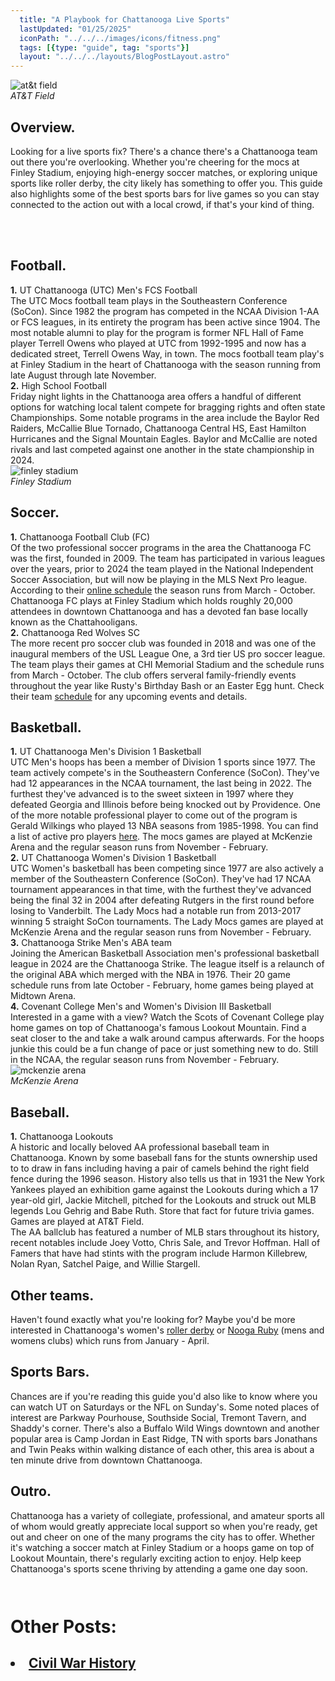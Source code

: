 ```yaml
---
  title: "A Playbook for Chattanooga Live Sports"
  lastUpdated: "01/25/2025"
  iconPath: "../../../images/icons/fitness.png"
  tags: [{type: "guide", tag: "sports"}]
  layout: "../../../layouts/BlogPostLayout.astro"
---
```

<style>
  @media (min-width: 768px) {
    .responsive-box {
      width: 28em !important;
      height: 28em !important;
    }
  }
</style>

<div>
  <div class="pb-2 text-2xl">
    <div class="flex flex-col justify-center items-center mb-16 mt-16">
      <img src="/images/chattanooga_guides/sports/at&t_field2.jpg" class="lg:w-6/12 pb-1" alt="at&t field">
      <div class="text-center">
        <em>AT&T Field</em>
      </div>
    </div>
  <section class="text-2xl">
    <div class="pb-3">
      <h2 class="text-5xl">Overview<span class="color-pink ml-1"><b>.</b></span></h2>
    </div>
    <p>
      Looking for a live sports fix? There's a chance there's a Chattanooga team out there you're overlooking. Whether you're cheering for the mocs at Finley Stadium, enjoying high-energy soccer matches, or exploring unique sports like roller derby, the city likely has something to offer you. This guide also highlights some of the best sports bars for live games so you can stay connected to the action out with a local crowd, if that's your kind of thing.
    </p>
    <br><br>
  </section>

  <section class="text-2xl">
    <div class="pb-5">
      <h2 class="text-4xl">Football<span class="color-pink ml-1"><b>.</b></span></h2>
    </div>
    <div class="pb-3">
      <div class="pb-10">
        <div class="text-3xl"><span class="color-pink mr-2"><b>1.</b></span>
          UT Chattanooga (UTC) Men's FCS Football
        </div>
        <div>
          The UTC Mocs football team plays in the Southeastern Conference (SoCon). Since 1982 the program has competed in the NCAA Division 1-AA or FCS leagues, in its entirety the program has been active since 1904. The most notable alumni to play for the program is former NFL Hall of Fame player Terrell Owens who played at UTC from 1992-1995 and now has a dedicated street, Terrell Owens Way, in town. The mocs football team play's at Finley Stadium in the heart of Chattanooga with the season running from late August through late November.
        </div>
      </div>
      <div class="pb-5">
        <div class="text-3xl"><span class="color-pink mr-2"><b>2.</b></span>
          High School Football
        </div>
        <div>
          Friday night lights in the Chattanooga area offers a handful of different options for watching local talent compete for bragging rights and often state Championships. Some notable programs in the area include the Baylor Red Raiders, McCallie Blue Tornado, Chattanooga Central HS, East Hamilton Hurricanes and the Signal Mountain Eagles. Baylor and McCallie are noted rivals and last competed against one another in the state championship in 2024.
        </div>
      </div>
    </div>
  </section>

  <div class="flex flex-col justify-center items-center mb-16 mt-16">
    <img src="/images/chattanooga_guides/sports/finley_stadium.jpg" class="lg:w-6/12 pb-1" alt="finley stadium">
    <div class="text-center">
      <em>Finley Stadium</em>
    </div>
  </div>

  <section class="text-2xl">
    <div class="pb-5">
      <h2 class="text-4xl">Soccer<span class="color-pink ml-1"><b>.</b></span></h2>
    </div>
    <div class="pb-3">
      <div class="pb-10">
        <div class="text-3xl"><span class="color-pink mr-2"><b>1.</b></span>
          Chattanooga Football Club (FC)
        </div>
        <div>
          Of the two professional soccer programs in the area the Chattanooga FC was the first, founded in 2009. The team has participated in various leagues over the years, prior to 2024 the team played in the National Independent Soccer Association, but will now be playing in the MLS Next Pro league. According to their <a href="https://www.mlsnextpro.com/chattanoogafc/" target="_blank">online schedule</a> the season runs from March - October.  Chattanooga FC plays at Finley Stadium which holds roughly 20,000 attendees in downtown Chattanooga and has a devoted fan base locally known as the Chattahooligans. 
        </div>
      </div>
      <div class="pb-5">
        <div class="text-3xl"><span class="color-pink mr-2"><b>2.</b></span>
          Chattanooga Red Wolves SC
        </div>
        <div>
          The more recent pro soccer club was founded in 2018 and was one of the inaugural members of the USL League One, a 3rd tier US pro soccer league. The team plays their games at CHI Memorial Stadium and the schedule runs from March - October. The club offers serveral family-friendly events throughout the year like Rusty's Birthday Bash or an Easter Egg hunt. Check their team <a href="https://www.chattanoogaredwolves-sc.com/" target="_blank">schedule</a> for any upcoming events and details.
        </div>
      </div>
    </div>
  </section>

  <section class="text-2xl">
    <div class="pb-5">
      <h2 class="text-4xl">Basketball<span class="color-pink ml-1"><b>.</b></span></h2>
    </div>
    <div class="pb-3">        
      <div class="pb-10">
        <div class="text-3xl"><span class="color-pink mr-2"><b>1.</b></span>
          UT Chattanooga Men's Division 1 Basketball
        </div>
        <div>
          UTC Men's hoops has been a member of Division 1 sports since 1977. The team actively compete's in the Southeastern Conference (SoCon). They've had 12 appearances in the NCAA tournament, the last being in 2022. The furthest they've advanced is to the sweet sixteen in 1997 where they defeated Georgia and Illinois before being knocked out by Providence. One of the more notable professional player to come out of the program is Gerald Wilkings who played 13 NBA seasons from 1985-1998. You can find a list of active pro players <a href="https://gomocs.com/sports/2024/1/31/mocs-in-pro-hoops.aspx" target="_blank">here</a>. The mocs games are played at McKenzie Arena and the regular season runs from November - February. 
        </div>
      </div>
      <div class="pb-10">
        <div class="text-3xl"><span class="color-pink mr-2"><b>2.</b></span>
          UT Chattanooga Women's Division 1 Basketball
        </div>
        <div>
          UTC Women's basketball has been competing since 1977 are also actively a member of the Southeastern Conference (SoCon). They've had 17 NCAA tournament appearances in that time, with the furthest they've advanced being the final 32 in 2004 after defeating Rutgers in the first round before losing to Vanderbilt. The Lady Mocs had a notable run from 2013-2017 winning 5 straight SoCon tournaments. The Lady Mocs games are played at McKenzie Arena and the regular season runs from November - February.
        </div>
      </div>
      <div class="pb-10">
        <div class="text-3xl"><span class="color-pink mr-2"><b>3.</b></span>
          Chattanooga Strike Men's ABA team
        </div>
        <div>
          Joining the American Basketball Association men's professional basketball league in 2024 are the Chattanooga Strike. The league itself is a relaunch of the original ABA which merged with the NBA in 1976. Their 20 game schedule runs from late October - February, home games being played at Midtown Arena.
        </div>
      </div>
      <div class="pb-5">
        <div class="text-3xl"><span class="color-pink mr-2"><b>4.</b></span>
          Covenant College Men's and Women's Division III Basketball
        </div>
        <div>
          Interested in a game with a view? Watch the Scots of Covenant College play home games on top of Chattanooga's famous Lookout Mountain. Find a seat closer to the and take a walk around campus afterwards. For the hoops junkie this could be a fun change of pace or just something new to do. Still in the NCAA, the regular season runs from November - February.
        </div>
      </div>
    </div>
  </section>

  <div class="flex flex-col justify-center items-center mb-16 mt-16">
    <img src="/images/chattanooga_guides/sports/mckenzie_arena.jpg" class="lg:w-6/12 pb-1" alt="mckenzie arena">
    <div class="text-center">
      <em>McKenzie Arena</em>
    </div>
  </div>

  <section class="text-2xl">
    <div class="pb-5">
      <h2 class="text-4xl">Baseball<span class="color-pink ml-1"><b>.</b></span></h2>
    </div>
    <div class="pb-3">
      <div class="pb-5">
        <div class="text-3xl"><span class="color-pink mr-2"><b>1.</b></span>
          Chattanooga Lookouts
        </div>
        <div class="pb-5">
          A historic and locally beloved AA professional baseball team in Chattanooga. Known by some baseball fans for the stunts ownership used to to draw in fans including having a pair of camels behind the right field fence during the 1996 season. History also tells us that in 1931 the New York Yankees played an exhibition game against the Lookouts during which a 17 year-old girl, Jackie Mitchell, pitched for the Lookouts and struck out MLB legends Lou Gehrig and Babe Ruth. Store that fact for future trivia games. Games are played at AT&T Field.
        </div>
        <div>
          The AA ballclub has featured a number of MLB stars throughout its history, recent notables include Joey Votto, Chris Sale, and Trevor Hoffman. Hall of Famers that have had stints with the program include Harmon Killebrew, Nolan Ryan, Satchel Paige, and Willie Stargell.
        </div>
      </div>
    </div>
  </section>

  <section class="text-2xl">
    <div class="pb-5">
      <h2 class="text-4xl">Other teams<span class="color-pink ml-1"><b>.</b></span></h2>
    </div>
    <div class="pb-3">
      <div class="pb-5">
       <div>
          Haven't found exactly what you're looking for? Maybe you'd be more interested in Chattanooga's women's <a href="https://chattanoogarollerderby.com/" target="_blank">roller derby</a> or <a href="https://www.noogarugby.com/" target="_blank">Nooga Ruby</a> (mens and womens clubs) which runs from January - April.
        </div>
      </div>
    </div>
  </section>

  <section class="text-2xl">
    <div class="pb-5">
      <h2 class="text-4xl">Sports Bars<span class="color-pink ml-1"><b>.</b></span></h2>
    </div>
    <div class="pb-3">
      <div class="pb-5">
        <div>
          Chances are if you're reading this guide you'd also like to know where you can watch UT on Saturdays or the NFL on Sunday's. Some noted places of interest are Parkway Pourhouse, Southside Social, Tremont Tavern, and Shaddy's corner. There's also a Buffalo Wild Wings downtown and another popular area is Camp Jordan in East Ridge, TN with sports bars Jonathans and Twin Peaks within walking distance of each other, this area is about a ten minute drive from downtown Chattanooga.
        </div>
      </div>
    </div>
  </section>

  <section class="text-2xl">
    <div class="pb-5">
      <h2 class="text-4xl">Outro<span class="color-pink ml-1"><b>.</b></span></h2>
    </div>
    <div class="pb-3">
      <div class="pb-5">
        <div>
          Chattanooga has a variety of collegiate, professional, and amateur sports all of whom would greatly appreciate local support so when you're ready, get out and cheer on one of the many programs the city has to offer. Whether it's watching a soccer match at Finley Stadium or a hoops game on top of Lookout Mountain, there's regularly exciting action to enjoy. Help keep Chattanooga's sports scene thriving by attending a game one day soon.
        </div>
      </div>
    </div>
  </section>

  <h1 style="padding-bottom: 0 !important; padding-top: 1em;">Other Posts:</h1>
  <div>
    <h2 style="padding-bottom: 0 !important;">
      <li><a href="/chattanooga/guides/civil-war-history" target="_blank">Civil War History</a></li> 
    </h2>
  </div>
</div>